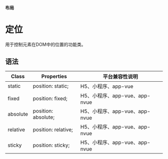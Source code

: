 #### <span class="text-lg text-gray-500 font-normal">布局</span>

# 定位
<space />
<a-typography-text>
    用于控制元素在DOM中的位置的功能类。
</a-typography-text>

<CssPrefix />

## 语法
| Class | Properties | 平台兼容性说明
| --- | --- | ---
| <a-link status="success">static</a-link> | <a-link>position: static;</a-link> | H5、小程序、app-vue
| <a-link status="success">fixed</a-link> | <a-link>position: fixed;</a-link> | H5、小程序、app-vue、app-nvue
| <a-link status="success">absolute</a-link> | <a-link>position: absolute;</a-link> | H5、小程序、app-vue、app-nvue
| <a-link status="success">relative</a-link> | <a-link>position: relative;</a-link> | H5、小程序、app-vue、app-nvue
| <a-link status="success">sticky</a-link> | <a-link>position: sticky;</a-link> | H5、小程序、app-vue、app-nvue